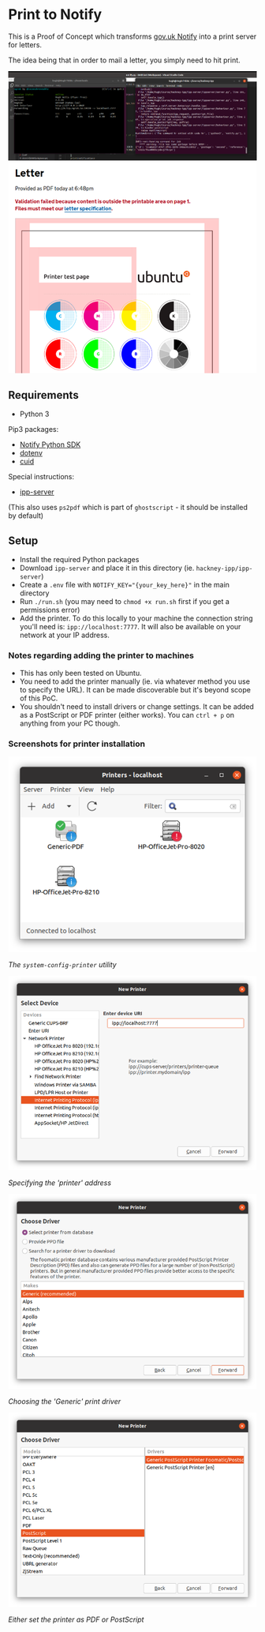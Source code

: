 # Print to Notify 

This is a Proof of Concept which transforms [gov.uk Notify](https://www.notifications.service.gov.uk) into a print server for letters. 

The idea being that in order to mail a letter, you simply need to hit print. 

![Showing the Ngrok and Notify print script side by side](assets/terminal.png)
![Printer 'test page' as submitted to Notify as a letter](assets/notify.png)
## Requirements

- Python 3

Pip3 packages:

- [Notify Python SDK](https://docs.notifications.service.gov.uk/python.html)
- [dotenv](https://pypi.org/project/python-dotenv/)
- [cuid](https://github.com/necaris/cuid.py)

Special instructions: 
- [ipp-server](https://github.com/h2g2bob/ipp-server)

(This also uses `ps2pdf` which is part of `ghostscript` - it should be installed by default)

## Setup 

- Install the required Python packages
- Download `ipp-server` and place it in this directory (ie. `hackney-ipp/ipp-server`)
- Create a `.env` file with `NOTIFY_KEY="{your_key_here}"` in the main directory 
- Run `./run.sh` (you may need to `chmod +x run.sh` first if you get a permissions error)
- Add the printer. To do this locally to your machine the connection string you'll need is: `ipp://localhost:7777`. It will also be available on your network at your IP address. 

### Notes regarding adding the printer to machines

- This has only been tested on Ubuntu. 
- You need to add the printer manually (ie. via whatever method you use to specify the URL). It can be made discoverable but it's beyond scope of this PoC. 
- You shouldn't need to install drivers or change settings. It can be added as a PostScript or PDF printer (either works). You can `ctrl + p` on anything from your PC though. 

### Screenshots for printer installation 

![The `system-config-printer` utility](assets/1.png)

*The `system-config-printer` utility*

![Specifying the 'printer' address](assets/2.png)

*Specifying the 'printer' address*

![Choosing the 'Generic' print driver](assets/3.png)

*Choosing the 'Generic' print driver*

![Either set the printer as PDF or PostScript](assets/4.png)

*Either set the printer as PDF or PostScript*
